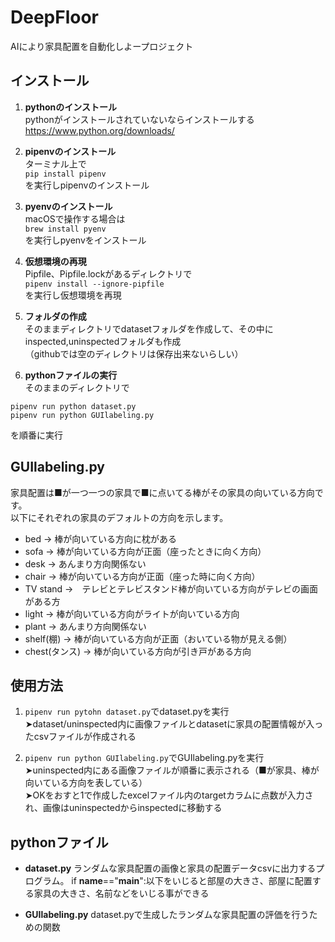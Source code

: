 # DeepFloor
AIにより家具配置を自動化しよープロジェクト

## インストール
1. **pythonのインストール**<br>
pythonがインストールされていないならインストールする<br>
https://www.python.org/downloads/

2. **pipenvのインストール**<br>
ターミナル上で<br>
`pip install pipenv`<br>
を実行しpipenvのインストール

3. **pyenvのインストール**<br>
macOSで操作する場合は<br>
`brew install pyenv`<br>
を実行しpyenvをインストール

4. **仮想環境の再現**<br>
Pipfile、Pipfile.lockがあるディレクトリで<br>
`pipenv install --ignore-pipfile`<br>
を実行し仮想環境を再現

5. **フォルダの作成**<br>
そのままディレクトリでdatasetフォルダを作成して、その中にinspected,uninspectedフォルダも作成<br>
（githubでは空のディレクトリは保存出来ないらしい）

6. **pythonファイルの実行**<br>
そのままのディレクトリで<br>
```
pipenv run python dataset.py
pipenv run python GUIlabeling.py
```
を順番に実行

## GUIlabeling.py
家具配置は■が一つ一つの家具で■に点いてる棒がその家具の向いている方向です。<br>
以下にそれぞれの家具のデフォルトの方向を示します。<br>
- bed → 棒が向いている方向に枕がある<br>
- sofa → 棒が向いている方向が正面（座ったときに向く方向）<br>
- desk → あんまり方向関係ない<br>
- chair → 棒が向いている方向が正面（座った時に向く方向）<br>
- TV stand →　テレビとテレビスタンド棒が向いている方向がテレビの画面がある方<br>
- light → 棒が向いている方向がライトが向いている方向<br>
- plant → あんまり方向関係ない<br>
- shelf(棚) → 棒が向いている方向が正面（おいている物が見える側）<br>
- chest(タンス) → 棒が向いている方向が引き戸がある方向<br>

## 使用方法
1. `pipenv run pytohn dataset.py`でdataset.pyを実行<br>➤dataset/uninspected内に画像ファイルとdatasetに家具の配置情報が入ったcsvファイルが作成される

2. `pipenv run python GUIlabeling.py`でGUIlabeling.pyを実行<br>➤uninspected内にある画像ファイルが順番に表示される（■が家具、棒が向いている方向を表している）<br>➤OKをおすと1で作成したexcelファイル内のtargetカラムに点数が入力され、画像はuninspectedからinspectedに移動する

## pythonファイル
- **dataset.py**
 ランダムな家具配置の画像と家具の配置データcsvに出力するプログラム。
 if __name__=="__main__":以下をいじると部屋の大きさ、部屋に配置する家具の大きさ、名前などをいじる事ができる

- **GUIlabeling.py**
 dataset.pyで生成したランダムな家具配置の評価を行うための関数
 